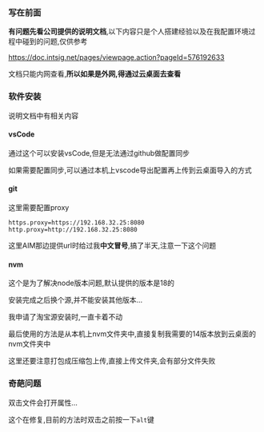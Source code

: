 ### 写在前面

**有问题先看公司提供的说明文档**,以下内容只是个人搭建经验以及在我配置环境过程中碰到的问题,仅供参考

https://doc.intsig.net/pages/viewpage.action?pageId=576192633

文档只能内网查看,**所以如果是外网,得通过云桌面去查看**

### 软件安装

说明文档中有相关内容

#### vsCode

通过这个可以安装vsCode,但是无法通过github做配置同步

如果需要配置同步,可以通过本机上vscode导出配置再上传到云桌面导入的方式

#### git 

这里需要配置proxy

```
https.proxy=https://192.168.32.25:8080
http.proxy=http://192.168.32.25:8080
```

这里AIM那边提供url时给过我**中文冒号**,搞了半天,注意一下这个问题

#### nvm

这个是为了解决node版本问题,默认提供的版本是18的

安装完成之后换个源,并不能安装其他版本...

我申请了淘宝源安装时,一直卡着不动

最后使用的方法是从本机上nvm文件夹中,直接复制我需要的14版本放到云桌面的nvm文件夹中

这里还要注意打包成压缩包上传,直接上传文件夹,会有部分文件失败



### 奇葩问题

双击文件会打开属性...

这个在修复,目前的方法时双击之前按一下`alt`键

